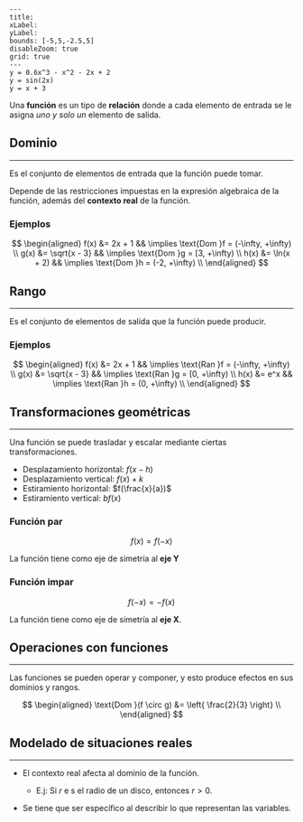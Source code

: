 
```functionplot
---
title: 
xLabel: 
yLabel: 
bounds: [-5,5,-2.5,5]
disableZoom: true
grid: true
---
y = 0.6x^3 - x^2 - 2x + 2
y = sin(2x)
y = x + 3
```

Una **función** es un tipo de **relación** donde a cada elemento de entrada se le asigna *uno y solo un* elemento de salida.

## Dominio
---
Es el conjunto de elementos de entrada que la función puede tomar.

Depende de las restricciones impuestas en la expresión algebraica de la función, además del **contexto real** de la función. 

### Ejemplos
$$
\begin{aligned}
f(x) &= 2x + 1       && \implies    \text{Dom }f = (-\infty, +\infty) \\
g(x) &= \sqrt{x - 3} && \implies    \text{Dom }g = [3, +\infty) \\
h(x) &= \ln(x + 2)       && \implies    \text{Dom }h = (-2, +\infty) \\
\end{aligned}
$$

## Rango
---
Es el conjunto de elementos de salida que la función puede producir.

### Ejemplos
$$
\begin{aligned}
f(x) &= 2x + 1       && \implies    \text{Ran }f = (-\infty, +\infty) \\
g(x) &= \sqrt{x - 3} && \implies    \text{Ran }g = [0, +\infty) \\
h(x) &= e^x       && \implies    \text{Ran }h = (0, +\infty) \\
\end{aligned}
$$

## Transformaciones geométricas
---
Una función se puede trasladar y escalar mediante ciertas transformaciones.

- Desplazamiento horizontal: $f(x - h)$
- Desplazamiento vertical: $f(x) + k$
- Estiramiento horizontal: $f(\frac{x}{a})$
- Estiramiento vertical: $bf(x)$

### Función par

$$
f(x) = f(-x)
$$

La función tiene como eje de simetría al **eje Y**

### Función impar

$$
f(-x) = -f(x)
$$

La función tiene como eje de simetría al **eje X**.

## Operaciones con funciones
---
Las funciones se pueden operar y componer, y esto produce efectos en sus dominios y rangos.

$$
\begin{aligned}
\text{Dom }(f \circ g) &= \left{ \frac{2}{3} \right} \\
\end{aligned}
$$
## Modelado de situaciones reales
---
- El contexto real afecta al dominio de la función.
	- E.j: Si $r$ e s el radio de un disco, entonces $r \gt 0$.
	
- Se tiene que ser específico al describir lo que representan las variables.

